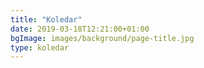 ```yaml
---
title: "Koledar"
date: 2019-03-18T12:21:00+01:00
bgImage: images/background/page-title.jpg
type: koledar
---
```

